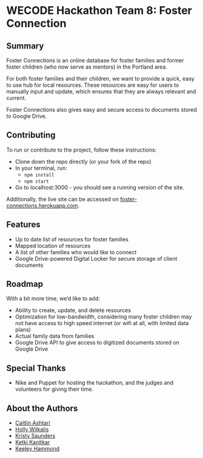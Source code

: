 # WECODE Hackathon Team 8: Foster Connection

## Summary
Foster Connections is an online database for foster families and former foster children (who now serve as mentors) in the Portland area. 

For both foster families and their children, we want to provide a quick, easy to use hub for local resources. These resources are easy for users to manually input and update, which ensures that they are always relevant and current.  

Foster Connections also gives easy and secure access to documents stored to Google Drive.


## Contributing
To run or contribute to the project, follow these instructions:

* Clone down the repo directly (or your fork of the repo)
* In your terminal, run: 
    * `npm install`
    * `npm start`
* Go to localhost:3000 - you should see a running version of the site.

Additionally, the live site can be accessed on [foster-connections.herokuapp.com](foster-connections.herokuapp.com).

## Features
* Up to date list of resources for foster families
* Mapped location of resources
* A list of other families who would like to connect
* Google Drive-powered Digital Locker for secure storage of client documents


## Roadmap
With a bit more time, we’d like to add:
* Ability to create, update, and delete resources
* Optimization for low-bandwidth, considering many foster children may not have access to high speed internet (or wifi at all, with limited data plans)
* Actual family data from families
* Google Drive API to give access to digitized documents stored on Google Drive

## Special Thanks
* Nike and Puppet for hosting the hackathon, and the judges and volunteers for giving their time.

## About the Authors
* [Caitlin Ashtari]()
* [Holly Wilkalis]()
* [Kristy Saunders]()
* [Ketki Kanitkar]()
* [Keeley Hammond](https://github.com/VerteDinde)
